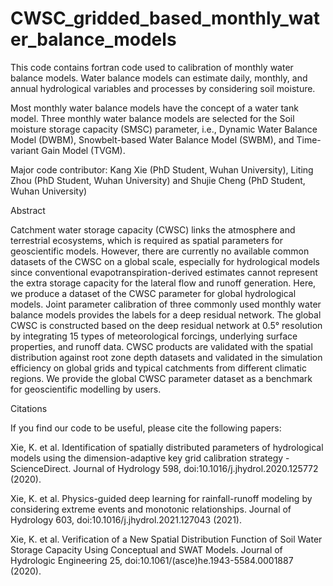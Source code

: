 # CWSC_gridded_based_monthly_water_balance_models

This code contains fortran code used to calibration of monthly water balance models. Water balance models can estimate daily, monthly, and annual hydrological variables and processes by considering soil moisture. 

Most monthly water balance models have the concept of a water tank model. Three monthly water balance models are selected for the Soil moisture storage capacity (SMSC) parameter, i.e., Dynamic Water Balance Model (DWBM), Snowbelt-based Water Balance Model (SWBM), and Time-variant Gain Model (TVGM).

Major code contributor: Kang Xie (PhD Student, Wuhan University), Liting Zhou (PhD Student, Wuhan University) and Shujie Cheng (PhD Student, Wuhan University)


Abstract

Catchment water storage capacity (CWSC) links the atmosphere and terrestrial ecosystems, which is required as spatial parameters for geoscientific models. However, there are currently no available common datasets of the CWSC on a global scale, especially for hydrological models since conventional evapotranspiration-derived estimates cannot represent the extra storage capacity for the lateral flow and runoff generation. Here, we produce a dataset of the CWSC parameter for global hydrological models. Joint parameter calibration of three commonly used monthly water balance models provides the labels for a deep residual network. The global CWSC is constructed based on the deep residual network at 0.5° resolution by integrating 15 types of meteorological forcings, underlying surface properties, and runoff data. CWSC products are validated with the spatial distribution against root zone depth datasets and validated in the simulation efficiency on global grids and typical catchments from different climatic regions. We provide the global CWSC parameter dataset as a benchmark for geoscientific modelling by users.


Citations

If you find our code to be useful, please cite the following papers:

Xie, K. et al. Identification of spatially distributed parameters of hydrological models using the dimension-adaptive key grid calibration strategy - ScienceDirect. Journal of Hydrology 598, doi:10.1016/j.jhydrol.2020.125772 (2020).

Xie, K. et al. Physics-guided deep learning for rainfall-runoff modeling by considering extreme events and monotonic relationships. Journal of Hydrology 603, doi:10.1016/j.jhydrol.2021.127043 (2021).

Xie, K. et al. Verification of a New Spatial Distribution Function of Soil Water Storage Capacity Using Conceptual and SWAT Models. Journal of Hydrologic Engineering 25, doi:10.1061/(asce)he.1943-5584.0001887 (2020).


